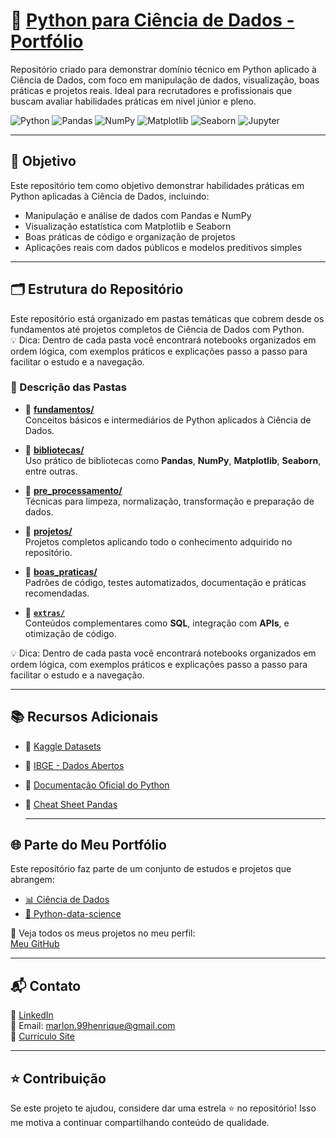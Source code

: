 # 🐍 [Python para Ciência de Dados - Portfólio](https://github.com/Marlon99henrique/python-data-science/tree/main)

Repositório criado para demonstrar domínio técnico em Python aplicado à Ciência de Dados, com foco em manipulação de dados, visualização, boas práticas e projetos reais. Ideal para recrutadores e profissionais que buscam avaliar habilidades práticas em nível júnior e pleno.

![Python](https://img.shields.io/badge/Python-3.10%2B-blue)
![Pandas](https://img.shields.io/badge/Pandas-2.0%2B-orange)
![NumPy](https://img.shields.io/badge/NumPy-1.21%2B-lightgrey)
![Matplotlib](https://img.shields.io/badge/Matplotlib-3.5%2B-lightblue)
![Seaborn](https://img.shields.io/badge/Seaborn-0.11%2B-pink)
![Jupyter](https://img.shields.io/badge/Jupyter-Notebook-yellow)

---

## 📌 Objetivo

Este repositório tem como objetivo demonstrar habilidades práticas em Python aplicadas à Ciência de Dados, incluindo:

- Manipulação e análise de dados com Pandas e NumPy  
- Visualização estatística com Matplotlib e Seaborn  
- Boas práticas de código e organização de projetos  
- Aplicações reais com dados públicos e modelos preditivos simples

---

## 🗂 Estrutura do Repositório

Este repositório está organizado em pastas temáticas que cobrem desde os fundamentos até projetos completos de Ciência de Dados com Python.  
💡 Dica: Dentro de cada pasta você encontrará notebooks organizados em ordem lógica, com exemplos práticos e explicações passo a passo para facilitar o estudo e a navegação.
### 📌 Descrição das Pastas

- 📘 [**fundamentos/**](https://github.com/Marlon99henrique/python-data-science/tree/main/01_fundamentos)  
  Conceitos básicos e intermediários de Python aplicados à Ciência de Dados.

- 🧰 [**bibliotecas/**](https://github.com/Marlon99henrique/python-data-science/tree/main/02_bibliotecas)  
  Uso prático de bibliotecas como **Pandas**, **NumPy**, **Matplotlib**, **Seaborn**, entre outras.

- 🧼 [**pre_processamento/**](https://github.com/Marlon99henrique/python-data-science/tree/main/03_pre_processamento)  
  Técnicas para limpeza, normalização, transformação e preparação de dados.

- 🚀 [**projetos/**](https://github.com/Marlon99henrique/python-data-science/tree/main/04_projetos)  
  Projetos completos aplicando todo o conhecimento adquirido no repositório.

- 🧪 [**boas_praticas/**](https://github.com/Marlon99henrique/python-data-science/tree/main/05_boas_praticas)  
  Padrões de código, testes automatizados, documentação e práticas recomendadas.

- 🧩 [**`extras/`**](https://github.com/Marlon99henrique/python-data-science/tree/main/06_extras)  
  Conteúdos complementares como **SQL**, integração com **APIs**, e otimização de código.


💡 Dica: Dentro de cada pasta você encontrará notebooks organizados em ordem lógica, com exemplos práticos e explicações passo a passo para facilitar o estudo e a navegação.


---

## 📚 Recursos Adicionais

- 🔗 [Kaggle Datasets](https://www.kaggle.com/datasets)  
- 🔗 [IBGE - Dados Abertos](https://www.ibge.gov.br/estatisticas/downloads-estatisticas.html)  
- 🔗 [Documentação Oficial do Python](https://docs.python.org/3/)  
- 🔗 [Cheat Sheet Pandas](https://pandas.pydata.org/Pandas_Cheat_Sheet.pdf)

  ---

## 🌐 Parte do Meu Portfólio

Este repositório faz parte de um conjunto de estudos e projetos que abrangem:

- [📊 Ciência de Dados](https://github.com/Marlon99henrique/portfolio-ciencia-de-dados.git)  
- [🐍 Python-data-science](https://github.com/Marlon99henrique/python-data-science.git)  

🔗 Veja todos os meus projetos no meu perfil:  
[Meu GitHub](https://github.com/Marlon99henrique)

---

## 📬 Contato

💼 [LinkedIn](https://www.linkedin.com/in/marlon-henrique-abdon-silva-8704a8217/)  
📧 Email: marlon.99henrique@gmail.com  
📄 [Currículo Site](https://marlon99henrique.github.io/)

---

## ⭐️ Contribuição

Se este projeto te ajudou, considere dar uma estrela ⭐ no repositório! Isso me motiva a continuar compartilhando conteúdo de qualidade.


